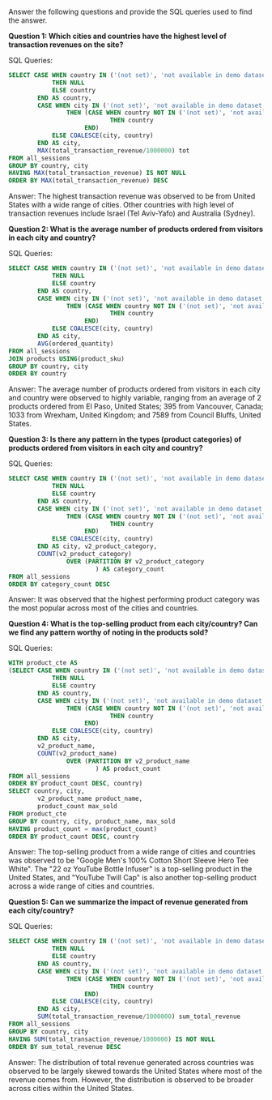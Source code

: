 Answer the following questions and provide the SQL queries used to find the answer.

    
**Question 1: Which cities and countries have the highest level of transaction revenues on the site?**


SQL Queries:
```sql
SELECT CASE WHEN country IN ('(not set)', 'not available in demo dataset')
			THEN NULL
			ELSE country
		END AS country, 
		CASE WHEN city IN ('(not set)', 'not available in demo dataset')
				THEN (CASE WHEN country NOT IN ('(not set)', 'not available in demo dataset')
						 	THEN country
					 END)
			ELSE COALESCE(city, country)
		END AS city, 
		MAX(total_transaction_revenue/1000000) tot
FROM all_sessions
GROUP BY country, city
HAVING MAX(total_transaction_revenue) IS NOT NULL
ORDER BY MAX(total_transaction_revenue) DESC
```


Answer:
The highest transaction revenue was observed to be from United States with a wide range of cities. Other countries with high level of transaction revenues include Israel (Tel Aviv-Yafo) and Australia (Sydney).



**Question 2: What is the average number of products ordered from visitors in each city and country?**


SQL Queries:
```sql
SELECT CASE WHEN country IN ('(not set)', 'not available in demo dataset')
			THEN NULL
			ELSE country
		END AS country, 
		CASE WHEN city IN ('(not set)', 'not available in demo dataset')
				THEN (CASE WHEN country NOT IN ('(not set)', 'not available in demo dataset')
						 	THEN country
					 END)
			ELSE COALESCE(city, country)
		END AS city, 
		AVG(ordered_quantity)
FROM all_sessions
JOIN products USING(product_sku)
GROUP BY country, city
ORDER BY country
```


Answer:
The average number of products ordered from visitors in each city and country were observed to highly variable, ranging from an average of 2 products ordered from El Paso, United States; 395 from Vancouver, Canada; 1033 from Wrexham, United Kingdom; and 7589 from Council Bluffs, United States.




**Question 3: Is there any pattern in the types (product categories) of products ordered from visitors in each city and country?**


SQL Queries:
```sql
SELECT CASE WHEN country IN ('(not set)', 'not available in demo dataset')
			THEN NULL
			ELSE country
		END AS country, 
		CASE WHEN city IN ('(not set)', 'not available in demo dataset')
				THEN (CASE WHEN country NOT IN ('(not set)', 'not available in demo dataset')
						 	THEN country
					 END)
			ELSE COALESCE(city, country)
		END AS city, v2_product_category, 
		COUNT(v2_product_category) 
				OVER (PARTITION BY v2_product_category
						) AS category_count
FROM all_sessions
ORDER BY category_count DESC
```


Answer:
It was observed that the highest performing product category was the most popular across most of the cities and countries.




**Question 4: What is the top-selling product from each city/country? Can we find any pattern worthy of noting in the products sold?**


SQL Queries:
```sql
WITH product_cte AS 
(SELECT CASE WHEN country IN ('(not set)', 'not available in demo dataset')
			THEN NULL
			ELSE country
		END AS country, 
		CASE WHEN city IN ('(not set)', 'not available in demo dataset')
				THEN (CASE WHEN country NOT IN ('(not set)', 'not available in demo dataset')
						 	THEN country
					 END)
			ELSE COALESCE(city, country)
		END AS city, 
		v2_product_name, 
		COUNT(v2_product_name) 
				OVER (PARTITION BY v2_product_name
						) AS product_count
FROM all_sessions
ORDER BY product_count DESC, country)
SELECT country, city, 
		v2_product_name product_name,
		product_count max_sold
FROM product_cte 
GROUP BY country, city, product_name, max_sold 
HAVING product_count = max(product_count)
ORDER BY product_count DESC, country
```


Answer:
The top-selling product from a wide range of cities and countries was observed to be "Google Men's 100% Cotton Short Sleeve Hero Tee White". The "22 oz YouTube Bottle Infuser" is a top-selling product in the United States, and "YouTube Twill Cap" is also another top-selling product across a wide range of cities and countries.



**Question 5: Can we summarize the impact of revenue generated from each city/country?**


SQL Queries:
```sql
SELECT CASE WHEN country IN ('(not set)', 'not available in demo dataset')
			THEN NULL
			ELSE country
		END AS country, 
		CASE WHEN city IN ('(not set)', 'not available in demo dataset')
				THEN (CASE WHEN country NOT IN ('(not set)', 'not available in demo dataset')
						 	THEN country
					 END)
			ELSE COALESCE(city, country)
		END AS city, 
 		SUM(total_transaction_revenue/1000000) sum_total_revenue
FROM all_sessions
GROUP BY country, city
HAVING SUM(total_transaction_revenue/1000000) IS NOT NULL
ORDER BY sum_total_revenue DESC
```


Answer:
The distribution of total revenue generated across countries was observed to be largely skewed towards the United States where most of the revenue comes from. However, the distribution is observed to be broader across cities within the United States.






